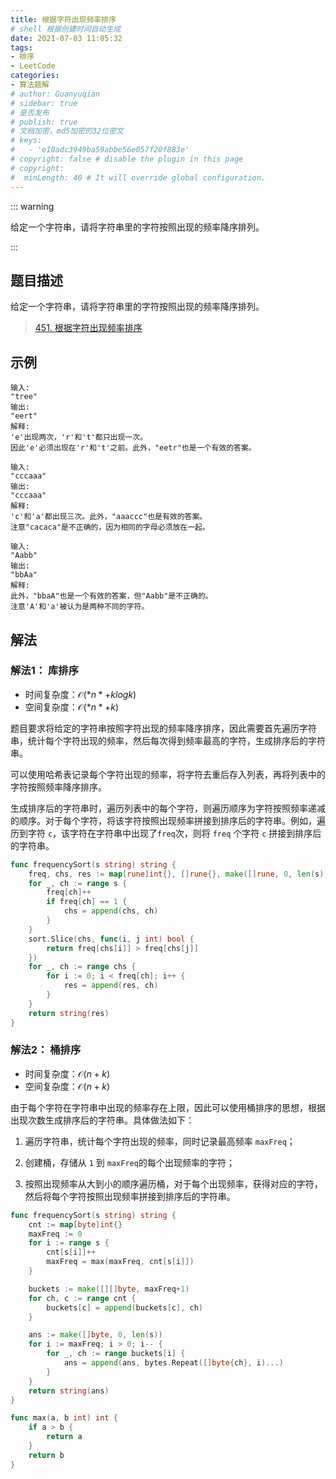```yaml
---
title: 根据字符出现频率排序
# shell 根据创建时间自动生成
date: 2021-07-03 11:05:32
tags:
- 排序
- LeetCode
categories:
- 算法题解
# author: Guanyuqian
# sidebar: true
# 是否发布
# publish: true
# 文档加密，md5加密的32位密文
# keys:
# 	- 'e10adc3949ba59abbe56e057f20f883e'
# copyright: false # disable the plugin in this page 
# copyright:
#  minLength: 40 # It will override global configuration. 
---
```


::: warning

给定一个字符串，请将字符串里的字符按照出现的频率降序排列。

:::

<!-- more -->

## 题目描述

给定一个字符串，请将字符串里的字符按照出现的频率降序排列。

> [451. 根据字符出现频率排序](https://leetcode-cn.com/problems/sort-characters-by-frequency/)



## 示例

```
输入:
"tree"
输出:
"eert"
解释:
'e'出现两次，'r'和't'都只出现一次。
因此'e'必须出现在'r'和't'之前。此外，"eetr"也是一个有效的答案。

输入:
"cccaaa"
输出:
"cccaaa"
解释:
'c'和'a'都出现三次。此外，"aaaccc"也是有效的答案。
注意"cacaca"是不正确的，因为相同的字母必须放在一起。

输入:
"Aabb"
输出:
"bbAa"
解释:
此外，"bbaA"也是一个有效的答案，但"Aabb"是不正确的。
注意'A'和'a'被认为是两种不同的字符。
```



## 解法

### 解法1： 库排序

- 时间复杂度：$\mathcal{O}(*n*+klogk)$
- 空间复杂度：$\mathcal{O}(*n*+k)$

题目要求将给定的字符串按照字符出现的频率降序排序，因此需要首先遍历字符串，统计每个字符出现的频率，然后每次得到频率最高的字符，生成排序后的字符串。

可以使用哈希表记录每个字符出现的频率，将字符去重后存入列表，再将列表中的字符按照频率降序排序。

生成排序后的字符串时，遍历列表中的每个字符，则遍历顺序为字符按照频率递减的顺序。对于每个字符，将该字符按照出现频率拼接到排序后的字符串。例如，遍历到字符 `c`，该字符在字符串中出现了`freq`次，则将 `freq` 个字符 `c` 拼接到排序后的字符串。

```go
func frequencySort(s string) string {
    freq, chs, res := map[rune]int{}, []rune{}, make([]rune, 0, len(s))
    for _, ch := range s {
        freq[ch]++
        if freq[ch] == 1 {
            chs = append(chs, ch)
        }
    }
    sort.Slice(chs, func(i, j int) bool {
        return freq[chs[i]] > freq[chs[j]]
    })
    for _, ch := range chs {
        for i := 0; i < freq[ch]; i++ {
            res = append(res, ch)
        }
    }
    return string(res)
}
```



### 解法2： 桶排序

- 时间复杂度：$\mathcal{O}(n+k)$
- 空间复杂度：$\mathcal{O}(n+k)$

由于每个字符在字符串中出现的频率存在上限，因此可以使用桶排序的思想，根据出现次数生成排序后的字符串。具体做法如下：

1. 遍历字符串，统计每个字符出现的频率，同时记录最高频率 `maxFreq`；

2. 创建桶，存储从 `1` 到 `maxFreq`的每个出现频率的字符；

3. 按照出现频率从大到小的顺序遍历桶，对于每个出现频率，获得对应的字符，然后将每个字符按照出现频率拼接到排序后的字符串。


```go
func frequencySort(s string) string {
    cnt := map[byte]int{}
    maxFreq := 0
    for i := range s {
        cnt[s[i]]++
        maxFreq = max(maxFreq, cnt[s[i]])
    }

    buckets := make([][]byte, maxFreq+1)
    for ch, c := range cnt {
        buckets[c] = append(buckets[c], ch)
    }

    ans := make([]byte, 0, len(s))
    for i := maxFreq; i > 0; i-- {
        for _, ch := range buckets[i] {
            ans = append(ans, bytes.Repeat([]byte{ch}, i)...)
        }
    }
    return string(ans)
}

func max(a, b int) int {
    if a > b {
        return a
    }
    return b
}
```
